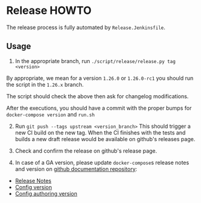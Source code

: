 # Release HOWTO

The release process is fully automated by `Release.Jenkinsfile`.

## Usage

1. In the appropriate branch, run `./script/release/release.py tag <version>`

By appropriate, we mean for a version `1.26.0` or `1.26.0-rc1` you should run the script in the `1.26.x` branch.

The script should check the above then ask for changelog modifications.

After the executions, you should have a commit with the proper bumps for `docker-compose version` and `run.sh`

2. Run `git push --tags upstream <version_branch>`
This should trigger a new CI build on the new tag. When the CI finishes with the tests and builds a new draft release would be available on github's releases page.

3. Check and confirm the release on github's release page.

4. In case of a GA version, please update `docker-compose`s release notes and version on [github documentation repository](https://github.com/docker/docker.github.io):
  - [Release Notes](https://github.com/docker/docker.github.io/blob/master/compose/release-notes.md)
  - [Config version](https://github.com/docker/docker.github.io/blob/master/_config.yml)
  - [Config authoring version](https://github.com/docker/docker.github.io/blob/master/_config_authoring.yml)
